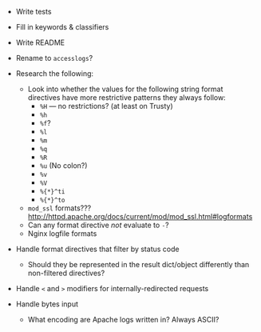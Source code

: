 - Write tests
- Fill in keywords & classifiers
- Write README
- Rename to `accesslogs`?

- Research the following:
    - Look into whether the values for the following string format directives
      have more restrictive patterns they always follow:
        - `%H` — no restrictions? (at least on Trusty)
        - `%h`
        - `%f`?
        - `%l`
        - `%m`
        - `%q`
        - `%R`
        - `%u` (No colon?)
        - `%v`
        - `%V`
        - `%{*}^ti`
        - `%{*}^to`
    - `mod_ssl` formats??? <http://httpd.apache.org/docs/current/mod/mod_ssl.html#logformats>
    - Can any format directive _not_ evaluate to `-`?
    - Nginx logfile formats

- Handle format directives that filter by status code
    - Should they be represented in the result dict/object differently than
      non-filtered directives?
- Handle `<` and `>` modifiers for internally-redirected requests
- Handle bytes input
    - What encoding are Apache logs written in?  Always ASCII?
